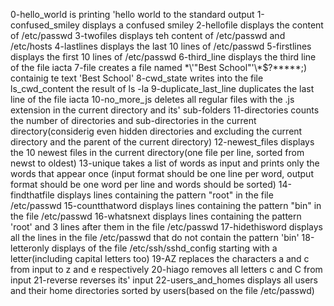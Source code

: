 0-hello_world is printing 'hello world to the standard output
1-confused_smiley displays a confused smiley
2-hellofile displays the content of /etc/passwd
3-twofiles displays teh content of /etc/passwd and /etc/hosts
4-lastlines displays the last 10 lines of /etc/passwd
5-firstlines displays the first 10 lines of /etc/passwd
6-third_line displays the third line of the file iacta
7-file creates a file named \*\\'"Best School"\'\\*$\?\*\*\*\*\*;) containig te text 'Best School'
8-cwd_state writes into the file ls_cwd_content the result of ls -la
9-duplicate_last_line duplicates the last line of the file iacta
10-no_more_js deletes all regular files with the .js extension in the current directory and its' sub-folders
11-directories counts the number of directories and sub-directories in the current directory(considerig even hidden directories and excluding the current directory and the parent of the current directory)
12-newest_files displays the 10 newest files in the current directory(one file per line, sorted from newst to oldest)
13-unique takes a list of words as input and prints only the words that appear once (input format should be one line per word, output format should be one word per line and words should be sorted)
14-findthatfile displays lines containing the pattern "root" in the file /etc/passwd
15-countthatword displays lines containing the pattern "bin" in the file /etc/passwd
16-whatsnext displays lines containing the pattern 'root' and 3 lines after them in the file /etc/passwd
17-hidethisword displays all the lines in the file /etc/passwd that do not contain the pattern 'bin'
18-letteronly displays of the file /etc/ssh/sshd_config starting with a letter(including capital letters too)
19-AZ replaces the characters a and c from input to z and e respectively
20-hiago removes all letters c and C from input
21-reverse reverses its' input
22-users_and_homes displays all users and their home directories sorted by users(based on the file /etc/passwd)
